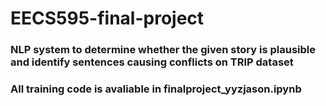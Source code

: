 # EECS595-final-project
### NLP system to determine whether the given story is plausible and identify sentences causing conflicts on TRIP dataset
### All training code is avaliable in finalproject_yyzjason.ipynb
